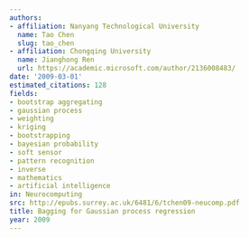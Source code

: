 ```yaml
---
authors:
- affiliation: Nanyang Technological University
  name: Tao Chen
  slug: tao_chen
- affiliation: Chongqing University
  name: Jianghong Ren
  url: https://academic.microsoft.com/author/2136008483/
date: '2009-03-01'
estimated_citations: 128
fields:
- bootstrap aggregating
- gaussian process
- weighting
- kriging
- bootstrapping
- bayesian probability
- soft sensor
- pattern recognition
- inverse
- mathematics
- artificial intelligence
in: Neurocomputing
src: http://epubs.surrey.ac.uk/6481/6/tchen09-neucomp.pdf
title: Bagging for Gaussian process regression
year: 2009
---
```

